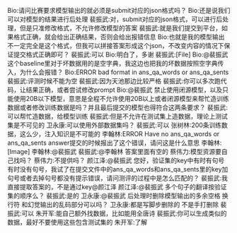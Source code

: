 Bio:请问比赛要求模型输出的就必须是submit对应的json格式吗？
Bio:还是说我们可以对模型的结果进行后处理
裴振武:对，submit对应的json格式，可以进行后处理，但是只准修改格式，不允许修改模型的答案
裴振武:就是我们提交到平台，如果格式正确，就会给出正确结果，否则会给出报错信息
Bio:也就是我的模型输出不一定完全是这个格式，但我可以拼接答案形成这个json，不改变内容的情况下保证提交格式正确即可？
裴振武:可以
Bio:明白了，多谢
裴振武:[File]
Bio:@裴振武 这个baseline里对于坏数据用的是空字典，我这边也把我的坏数据按照空字典传入，为什么会报错？
Bio:ERROR bad format in ans_qa_words or ans_qa_sents
裴振武:评测时候不能为空
裴振武:因为天池那边比较严格
裴振武:你可以多次跑代码，让结果正确，或者尝试修改prompt
Bio:@裴振武 禁止使用闭源模型，以及只能使用20B以下模型，意思是全程不允许使用20B以上或者闭源模型来帮忙造训练数据或者修改训练数据是吗？并且最后提交的模型也得符合这两条要求？
裴振武:可以帮忙造数据，给模型训练
裴振武:但是不允许在测试集上造数据，理论上测试集是不可见的
卫永康:可以使用外部数据集吗？
裴振武:可以
张树林:200条训练数据，这么少，注入知识是不可能的
李翰林:ERROR Have no ans_qa_words or ans_qa_sents answer提交的时候报出了这个错误，请问这是什么意思
李翰林:[Image]
李翰林:@裴振武
裴振武:@李翰林 答案里面有空的
蔡伟力:模型资源要自己找吗？
蔡伟力:不提供吗？
颜江泽:@裴振武 您好，验证集的key中有时有句号有时没有句号，我试了在提交文件中的ans_qa_words和ans_qa_sents里的key加句号或者去掉句号都没有提示错误，请问测评的过程中是怎么匹配的？
裴振武:我直接提取答案的，不是通过key@颜江泽
颜江泽:@裴振武 多个句子的翻译按验证集的顺序么？
裴振武:是的
卫永康:@裴振武 后处理时删除模型输出的多余空格 换行符 和幻觉输出的乱码部分可以吗？
卫永康:都是写脚步删除的 不是手打删除
裴振武:可以
朱开军:能自己额外找数据，比如能用全唐诗
裴振武:你可以生成类似的数据，最好不要使用这些包含测试集的
朱开军:了解
